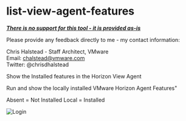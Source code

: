 # list-view-agent-features
***<u>There is no support for this tool - it is provided as-is</u>***

Please provide any feedback directly to me - my contact information: 

Chris Halstead - Staff Architect, VMware  
Email: chalstead@vmware.com  
Twitter: @chrisdhalstead  <br />


Show the Installed features in the Horizon View Agent

Run and show the locally installed VMware Horizon Agent Features"

Absent = Not Installed
Local = Installed

 ![Login](https://github.com/chrisdhalstead/list-view-agent-features/blob/main/Images/Features.PNG)

